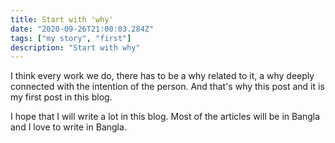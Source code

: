 ```yaml
---
title: Start with 'why'
date: "2020-09-26T21:00:03.284Z"
tags: ["my story", "first"]
description: "Start with why"
---
```


I think every work we do, there has to be a why related to it, a why deeply connected with the intention of the person. And that's why this post and it is my first post in this blog.

I hope that I will write a lot in this blog. Most of the articles will be in Bangla and I love to write in Bangla.
